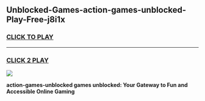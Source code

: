 
## Unblocked-Games-action-games-unblocked-Play-Free-j8i1x
<h3>
<a href="https://premium76.site?title=action-games-unblocked&ref=19M">CLICK TO PLAY</a></h3>
<hr>

<h3>
<a href="https://premium76.site?title=action-games-unblocked&ref=19M">CLICK 2 PLAY</a>
  
</h3>

<a href="https://premium76.site?title=action-games-unblocked&ref=19M"><img src="https://clearcache.store/games.png"></a>


**action-games-unblocked games unblocked: Your Gateway to Fun and Accessible Online Gaming**
